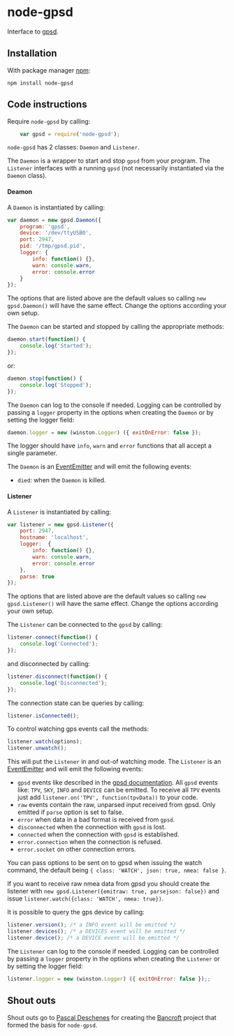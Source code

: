 # node-gpsd

Interface to [gpsd](http://www.catb.org/gpsd/).

## Installation

With package manager [npm](http://npmjs.org/):

	npm install node-gpsd

## Code instructions

Require `node-gpsd` by calling:

```javascript
    var gpsd = require('node-gpsd');
```

`node-gpsd` has 2 classes: `Daemon` and `Listener`.

The `Daemon` is a wrapper to start and stop `gpsd` from your program. The `Listener` interfaces with a running `gpsd` (not necessarily instantiated via the `Daemon` class).

#### Deamon

A `Daemon` is instantiated by calling:

```javascript
var daemon = new gpsd.Daemon({
    program: 'gpsd',
    device: '/dev/ttyUSB0',
    port: 2947,
    pid: '/tmp/gpsd.pid',
    logger: {
        info: function() {},
        warn: console.warn,
        error: console.error
    }
});
```

The options that are listed above are the default values so calling `new gpsd.Daemon()` will have the same effect. Change the options according your own setup.

The `Daemon` can be started and stopped by calling the appropriate methods:

```javascript
daemon.start(function() {
    console.log('Started');
});
```

or:

```javascript
daemon.stop(function() {
    console.log('Stopped');
});
```

The `Daemon` can log to the console if needed. Logging can be controlled by passing a `logger` property in the options when creating the `Daemon` or by setting the logger field:

```javascript
daemon.logger = new (winston.Logger) ({ exitOnError: false });
```

The logger should have `info`, `warn` and `error` functions that all accept a single parameter.

The `Daemon` is an [EventEmitter](http://nodejs.org/api/events.html#events_class_events_eventemitter) and will emit the following events:

* `died`: when the `Daemon` is killed.

#### Listener

A `Listener` is instantiated by calling:

```javascript
var listener = new gpsd.Listener({
    port: 2947,
    hostname: 'localhost',
    logger:  {
        info: function() {},
        warn: console.warn,
        error: console.error
    },
    parse: true
});
```

The options that are listed above are the default values so calling `new gpsd.Listener()` will have the same effect. Change the options according your own setup.

The `Listener` can be connected to the `gpsd` by calling:

```javascript
listener.connect(function() {
    console.log('Connected');
});
```

and disconnected by calling:

```javascript
listener.disconnect(function() {
    console.log('Disconnected');
});
```

The connection state can be queries by calling:

```javascript
listener.isConnected();
```

To control watching gps events call the methods:

```javascript
listener.watch(options);
listener.unwatch();
```

This will put the `Listener` in and out-of watching mode. The `Listener` is an [EventEmitter](http://nodejs.org/api/events.html#events_class_events_eventemitter) and will emit the following events:

* `gpsd` events like described in the [gpsd documentation](http://www.catb.org/gpsd/gpsd_json.html). All `gpsd` events like: `TPV`, `SKY`, `INFO` and `DEVICE` can be emitted. To receive all `TPV` events just add `listener.on('TPV', function(tpvData))` to your code.
* `raw` events contain the raw, unparsed input received from gpsd. Only emitted if `parse` option is set to false.
* `error` when data in a bad format is received from `gpsd`.
* `disconnected` when the connection with `gpsd` is lost.
* `connected` when the connection with `gpsd` is established.
* `error.connection` when the connection is refused.
* `error.socket` on other connection errors.

You can pass options to be sent on to gpsd when issuing the watch command, the default being `{ class: 'WATCH', json: true, nmea: false }`.

If you want to receive raw nmea data from gpsd you should create the listener with `new gpsd.Listener({emitraw: true, parsejson: false})` and issue `listener.watch({class: 'WATCH', nmea: true})`.

It is possible to query the gps device by calling:

```javascript
listener.version(); /* a INFO event will be emitted */
listener.devices(); /* a DEVICES event will be emitted */
listener.device(); /* a DEVICE event will be emitted */
```

The `Listener` can log to the console if needed. Logging can be controlled by passing a `logger` property in the options when creating the `Listener` or by setting the logger field:

```javascript
listener.logger = new (winston.Logger) ({ exitOnError: false });;
```

## Shout outs

Shout outs go to [Pascal Deschenes](http://github.com/pdeschen) for creating the [Bancroft](http://github.com/pdeschen/bancroft) project that formed the basis for `node-gpsd`.
